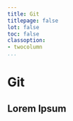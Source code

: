 ```yaml
---
title: Git
titlepage: false
lot: false
toc: false
classoption:
- twocolumn
...
```


# Git
## Lorem Ipsum

